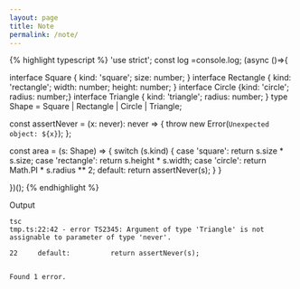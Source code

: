 ```yaml
---
layout: page
title: Note
permalink: /note/
---
```


{% highlight typescript %}
'use strict'; const log =console.log; (async ()=>{

interface Square { kind: 'square'; size: number; }
interface Rectangle { kind: 'rectangle';
                  width: number; height: number; }
interface Circle {kind: 'circle'; radius: number;}
interface Triangle { kind: 'triangle';
                                 radius: number; }
type Shape = Square | Rectangle |
             Circle | Triangle;

const assertNever = (x: never): never => {
  throw new Error(`Unexpected object: ${x}`);
};

const area = (s: Shape) => {
  switch (s.kind) {
    case 'square':    return s.size * s.size;
    case 'rectangle': return s.height * s.width;
    case 'circle':    return Math.PI *
                             s.radius ** 2;
    default:          return assertNever(s);
  }
}

})();
{% endhighlight %}

Output

```
tsc
tmp.ts:22:42 - error TS2345: Argument of type 'Triangle' is not assignable to parameter of type 'never'.

22     default:          return assertNever(s);


Found 1 error.
```
